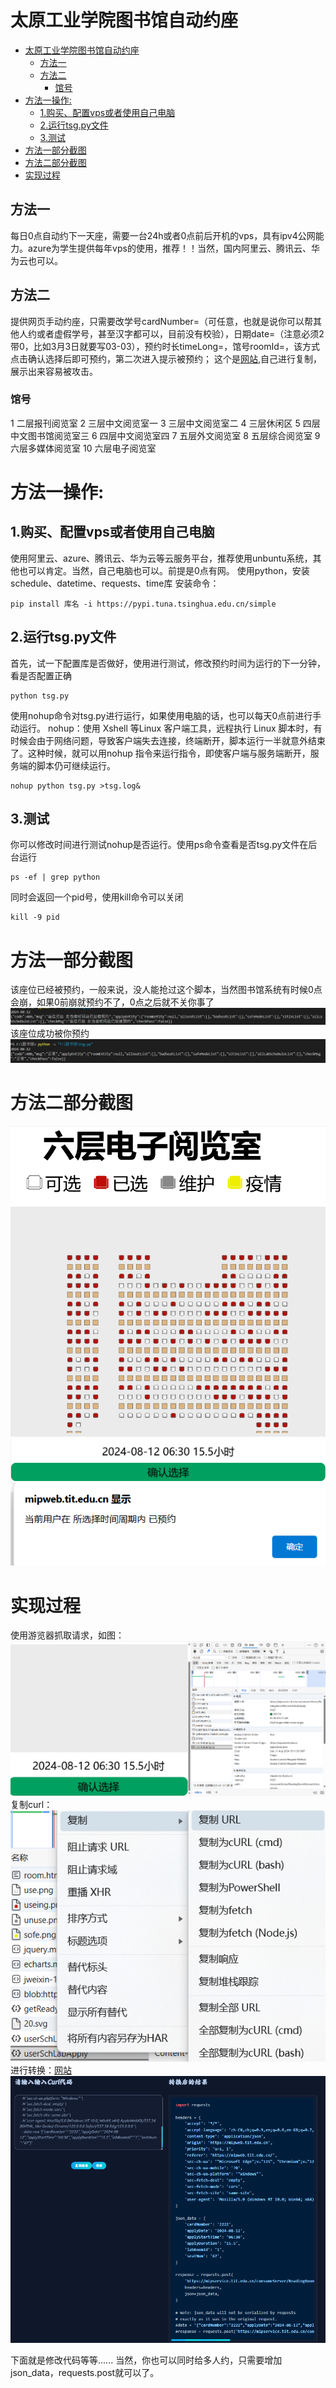 # 太原工业学院图书馆自动约座
- [太原工业学院图书馆自动约座](#太原工业学院图书馆自动约座)
  - [方法一](#方法一)
  - [方法二](#方法二)
    - [馆号](#馆号)
- [方法一操作:](#方法一操作)
  - [1.购买、配置vps或者使用自己电脑](#1购买配置vps或者使用自己电脑)
  - [2.运行tsg.py文件](#2运行tsgpy文件)
  - [3.测试](#3测试)
- [方法一部分截图](#方法一部分截图)
- [方法二部分截图](#方法二部分截图)
- [实现过程](#实现过程)


## 方法一
每日0点自动约下一天座，需要一台24h或者0点前后开机的vps，具有ipv4公网能力。azure为学生提供每年vps的使用，推荐！！当然，国内阿里云、腾讯云、华为云也可以。
## 方法二
提供网页手动约座，只需要改学号cardNumber=（可任意，也就是说你可以帮其他人约或者虚假学号，甚至汉字都可以，目前没有校验），日期date=（注意必须2带0，比如3月3日就要写03-03），预约时长timeLong=，馆号roomId=，该方式点击确认选择后即可预约，第二次进入提示被预约；
这个是[网站](https://mipweb.tit.edu.cn/schReadingRoomSvg/h5Show/room.html?cardNumber=%E5%AD%A6%E5%8F%B7&date=2024-08-12&time=06:30&timeLong=15.5&roomId=10),自己进行复制，展示出来容易被攻击。
### 馆号
1 二层报刊阅览室
2 三层中文阅览室一
3 三层中文阅览室二
4 三层休闲区
5 四层中文图书馆阅览室三
6 四层中文阅览室四
7 五层外文阅览室
8 五层综合阅览室
9 六层多媒体阅览室
10 六层电子阅览室

# 方法一操作:
## 1.购买、配置vps或者使用自己电脑
使用阿里云、azure、腾讯云、华为云等云服务平台，推荐使用unbuntu系统，其他也可以肯定。当然，自己电脑也可以。前提是0点有网。
使用python，安装schedule、datetime、requests、time库
安装命令：
```
pip install 库名 -i https://pypi.tuna.tsinghua.edu.cn/simple
```
## 2.运行tsg.py文件
首先，试一下配置库是否做好，使用进行测试，修改预约时间为运行的下一分钟，看是否配置正确
```
python tsg.py
```
使用nohup命令对tsg.py进行运行，如果使用电脑的话，也可以每天0点前进行手动运行。
nohup：使用 Xshell 等Linux 客户端工具，远程执行 Linux 脚本时，有时候会由于网络问题，导致客户端失去连接，终端断开，脚本运行一半就意外结束了。这种时候，就可以用nohup 指令来运行指令，即使客户端与服务端断开，服务端的脚本仍可继续运行。
```
nohup python tsg.py >tsg.log&
```
## 3.测试
你可以修改时间进行测试nohup是否运行。使用ps命令查看是否tsg.py文件在后台运行
```
ps -ef | grep python
```
同时会返回一个pid号，使用kill命令可以关闭
```
kill -9 pid
```
# 方法一部分截图
该座位已经被预约，一般来说，没人能抢过这个脚本，当然图书馆系统有时候0点会崩，如果0前崩就预约不了，0点之后就不关你事了
![alt text](image-3.png)
该座位成功被你预约
![alt text](image-4.png)
# 方法二部分截图
![alt text](image.png)
![alt text](image-1.png)
![alt text](image-2.png)


# 实现过程
使用游览器抓取请求，如图：
![alt text](image-5.png)
复制curl：
![alt text](image-6.png)
进行转换：[网站](https://trumanwl.com/development/curl/python)
![alt text](image-7.png)

下面就是修改代码等等......
当然，你也可以同时给多人约，只需要增加json_data，requests.post就可以了。
